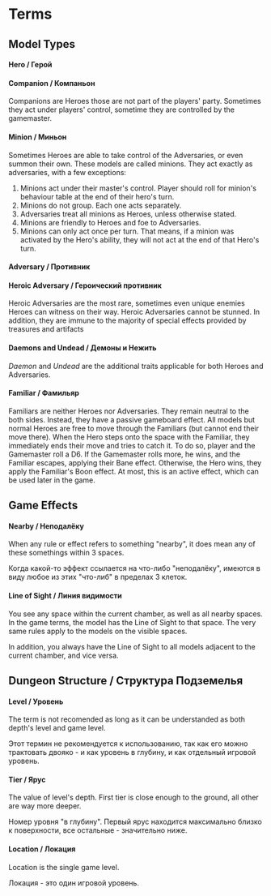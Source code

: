 # Terms

## Model Types

#### Hero / Герой

#### Companion / Компаньон
Companions are Heroes those are not part of the players' party.
Sometimes they act under players' control, sometime they are controlled by the gamemaster.

#### Minion / Миньон
Sometimes Heroes are able to take control of the Adversaries, or even summon their own.
These models are called minions. They act exactly as adversaries, with a few exceptions:
1. Minions act under their master's control.
Player should roll for minion's behaviour table at the end of their hero's turn.
2. Minions do not group. Each one acts separately.
3. Adversaries treat all minions as Heroes, unless otherwise stated.
4. Minions are friendly to Heroes and foe to Adversaries.
5. Minions can only act once per turn.
That means, if a minion was activated by the Hero's ability, they will not act at the end of that Hero's turn.

#### Adversary / Противник

#### Heroic Adversary / Героический противник
Heroic Adversaries are the most rare, sometimes even unique enemies Heroes can witness on their way.
Heroic Adversaries cannot be stunned.
In addition, they are immune to the majority of special effects provided by treasures and artifacts

#### Daemons and Undead / Демоны и Нежить
_Daemon_ and _Undead_ are the additional traits applicable for both Heroes and Adversaries.

#### Familiar / Фамильяр
Familiars are neither Heroes nor Adversaries. They remain neutral to the both sides.
Instead, they have a passive gameboard effect.
All models but normal Heroes are free to move through the Familiars (but cannot end their move there).
When the Hero steps onto the space with the Familiar, they immediately ends their move and tries to catch it.
To do so, player and the Gamemaster roll a D6.
If the Gamemaster rolls more, he wins, and the Familiar escapes, applying their Bane effect.
Otherwise, the Hero wins, they apply the Familiar's Boon effect.
At most, this is an active effect, which can be used later in the game.

## Game Effects
#### Nearby / Неподалёку
When any rule or effect refers to something "nearby", it does mean any of these somethings within 3 spaces.

Когда какой-то эффект ссылается на что-либо "неподалёку", имеются в виду любое из этих "что-либ" в пределах 3 клеток.

#### Line of Sight / Линия видимости
You see any space within the current chamber, as well as all nearby spaces.
In the game terms, the model has the Line of Sight to that space.
The very same rules apply to the models on the visible spaces.

In addition, you always have the Line of Sight to all models adjacent to the current chamber, and vice versa. 

## Dungeon Structure / Структура Подземелья
#### Level / Уровень
The term is not recomended as long as it can be understanded as both depth's level and game level.

Этот термин не рекомендуется к использованию, так как его можно трактовать двояко - и как уровень в глубину, и как отдельный игровой уровень.  

#### Tier / Ярус
The value of level's depth. First tier is close enough to the ground, all other are way more deeper.

Номер уровня "в глубину". Первый ярус находится максимально близко к поверхности, все остальные - значительно ниже.

#### Location / Локация
Location is the single game level.

Локация - это один игровой уровень.